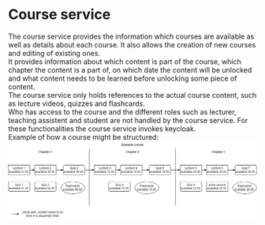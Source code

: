 # Course service

The course service provides the information which courses are available as well as details about each course.
It also allows the creation of new courses and editing of existing ones.  
It provides information about which content is part of the course, which chapter the content is a part of, on which date the content will be unlocked and what content needs to be learned before unlocking some piece of content.  
The course service only holds references to the actual course content, such as lecture videos, quizzes and flashcards.  
Who has access to the course and the different roles such as lecturer, teaching assistent and student are not handled by the course service. For these functionalities the course service invokes keycloak.  
Example of how a course might be structured:
![course example](../../images/course.png)
